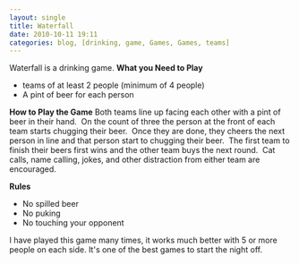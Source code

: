 ```yaml
---
layout: single
title: Waterfall
date: 2010-10-11 19:11
categories: blog, [drinking, game, Games, Games, teams]
---
```

Waterfall is a drinking game.
<strong>
What you Need to Play</strong>
<ul>
	<li>teams of at least 2 people (minimum of 4 people)</li>
	<li>A pint of beer for each person</li>
</ul>
<strong>How to Play the Game</strong>
Both teams line up facing each other with a pint of beer in their hand.  On the count of three the person at the front of each team starts chugging their beer.  Once they are done, they cheers the next person in line and that person start to chugging their beer.  The first team to finish their beers first wins and the other team buys the next round.  Cat calls, name calling, jokes, and other distraction from either team are encouraged.

<strong>Rules</strong>
<ul>
	<li>No spilled beer</li>
	<li>No puking</li>
	<li>No touching your opponent</li>
</ul>
I have played this game many times, it works much better with 5 or more people on each side.
It's one of the best games to start the night off.
